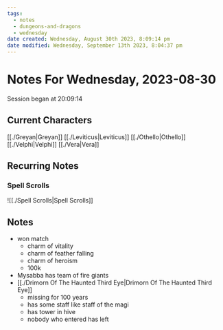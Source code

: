 ```yaml
---
tags:
  - notes
  - dungeons-and-dragons
  - wednesday
date created: Wednesday, August 30th 2023, 8:09:14 pm
date modified: Wednesday, September 13th 2023, 8:04:37 pm
---
```


# Notes For Wednesday, 2023-08-30
Session began at 20:09:14
## Current Characters
[[./Greyan|Greyan]]
[[./Leviticus|Leviticus]]
[[./Othello|Othello]]
[[./Velphi|Velphi]]
[[./Vera|Vera]]
## Recurring Notes
### Spell Scrolls
![[./Spell Scrolls|Spell Scrolls]]

## Notes
- won match
	- charm of vitality
	- charm of feather falling
	- charm of heroism
	- 100k
 - Mysabba has team of fire giants
 - [[./Drimorn Of The Haunted Third Eye|Drimorn Of The Haunted Third Eye]]
	 - missing for 100 years
	 - has some staff like staff of the magi
	 - has tower in hive
	 - nobody who entered has left
